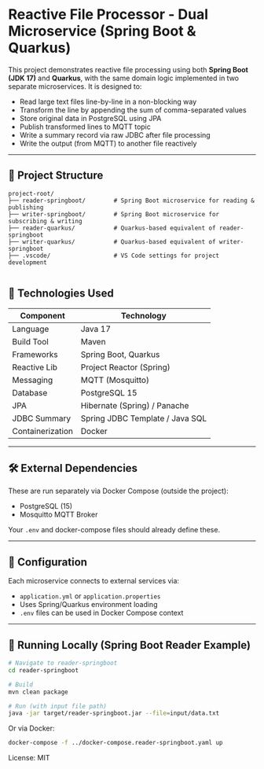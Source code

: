 # Reactive File Processor - Dual Microservice (Spring Boot & Quarkus)

This project demonstrates reactive file processing using both **Spring Boot (JDK 17)** and **Quarkus**, with the same domain logic implemented in two separate microservices. It is designed to:

- Read large text files line-by-line in a non-blocking way
- Transform the line by appending the sum of comma-separated values
- Store original data in PostgreSQL using JPA
- Publish transformed lines to MQTT topic
- Write a summary record via raw JDBC after file processing
- Write the output (from MQTT) to another file reactively

---

## 📁 Project Structure

```text
project-root/
├── reader-springboot/        # Spring Boot microservice for reading & publishing
├── writer-springboot/        # Spring Boot microservice for subscribing & writing
├── reader-quarkus/           # Quarkus-based equivalent of reader-springboot
├── writer-quarkus/           # Quarkus-based equivalent of writer-springboot
├── .vscode/                  # VS Code settings for project development


```

## 🚀 Technologies Used

| Component        | Technology                      |
| ---------------- | ------------------------------- |
| Language         | Java 17                         |
| Build Tool       | Maven                           |
| Frameworks       | Spring Boot, Quarkus            |
| Reactive Lib     | Project Reactor (Spring)        |
| Messaging        | MQTT (Mosquitto)                |
| Database         | PostgreSQL 15                   |
| JPA              | Hibernate (Spring) / Panache    |
| JDBC Summary     | Spring JDBC Template / Java SQL |
| Containerization | Docker                          |



------

## 🛠 External Dependencies

These are run separately via Docker Compose (outside the project):

- PostgreSQL (15)
- Mosquitto MQTT Broker

Your `.env` and docker-compose files should already define these.

------

## 🔧 Configuration

Each microservice connects to external services via:

- `application.yml` or `application.properties`
- Uses Spring/Quarkus environment loading
- `.env` files can be used in Docker Compose context

------

## 🧪 Running Locally (Spring Boot Reader Example)

```bash
# Navigate to reader-springboot
cd reader-springboot

# Build
mvn clean package

# Run (with input file path)
java -jar target/reader-springboot.jar --file=input/data.txt
```

Or via Docker:

```bash
docker-compose -f ../docker-compose.reader-springboot.yaml up
```

License: MIT
